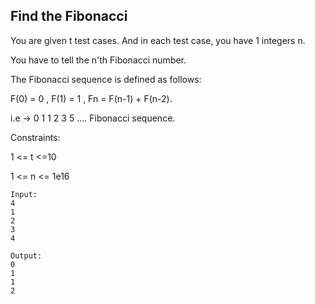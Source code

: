 ## Find the Fibonacci

You are given t test cases.
And in each test case, you have 1 integers n.

You have to tell the n'th Fibonacci number.

The Fibonacci sequence is defined as follows:

F(0) = 0 , F(1) = 1 , Fn = F(n-1) + F(n-2).

i.e -> 0 1 1 2 3 5 ....  Fibonacci sequence.

Constraints:

1 <= t <=10

1 <= n <= 1e16


```
Input:
4
1
2
3
4

Output:
0
1
1
2


```


